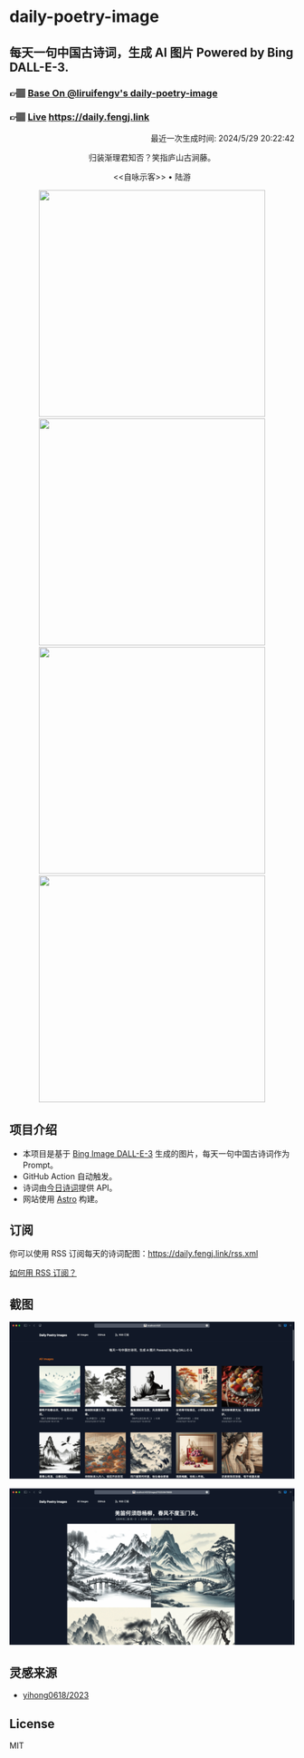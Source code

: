 
# daily-poetry-image

## 每天一句中国古诗词，生成 AI 图片 Powered by Bing DALL-E-3.

### 👉🏽 [Base On @liruifengv's daily-poetry-image](https://github.com/liruifengv/daily-poetry-image)

### 👉🏽 [Live](https://daily.fengj.link) https://daily.fengj.link

<p align="right">
  最近一次生成时间: 2024/5/29 20:22:42
</p>
<p align="center">
归装渐理君知否？笑指庐山古涧藤。
</p>
<p align="center">
<<自咏示客>> • 陆游
</p>
<p align="center">
<img src="https://tse1.mm.bing.net/th/id/OIG3.6V65QUP9.4sRuT4OWQG." height="400" width="400" />
<img src="https://tse4.mm.bing.net/th/id/OIG3.UJ885Nl.YAGxUukngsV3" height="400" width="400" />
<img src="https://tse3.mm.bing.net/th/id/OIG3.HZby6uP8cY1ZNxnWy.B7" height="400" width="400" />
<img src="https://tse1.mm.bing.net/th/id/OIG3.TCZdrfRfvsqrjujdv0WM" height="400" width="400" />
</p>

## 项目介绍

-   本项目是基于 [Bing Image DALL-E-3](https://www.bing.com/images/create) 生成的图片，每天一句中国古诗词作为 Prompt。
-   GitHub Action 自动触发。
-   诗词由[今日诗词](https://www.jinrishici.com/)提供 API。
-   网站使用 [Astro](https://astro.build) 构建。

## 订阅

你可以使用 RSS 订阅每天的诗词配图：https://daily.fengj.link/rss.xml

[如何用 RSS 订阅？](https://zhuanlan.zhihu.com/p/55026716)

## 截图

![图片列表](./screenshots/Snipaste_2023-12-28_21-00-26.png)

![图片详情](./screenshots/Snipaste_2023-12-28_21-00-53.png)

## 灵感来源

-   [yihong0618/2023](https://github.com/yihong0618/2023)

## License

MIT
